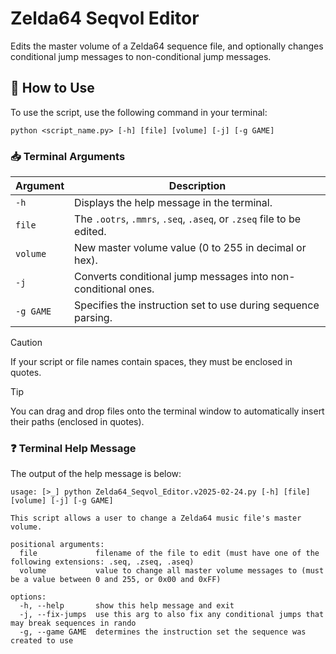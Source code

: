# Zelda64 Seqvol Editor
Edits the master volume of a Zelda64 sequence file, and optionally changes conditional jump messages to non-conditional jump messages.

## 🔧 How to Use
To use the script, use the following command in your terminal:
```
python <script_name.py> [-h] [file] [volume] [-j] [-g GAME]
```

### 📥 Terminal Arguments
| Argument | Description |
| --- | --- |
| `-h` | Displays the help message in the terminal. |
| `file` | The `.ootrs`, `.mmrs`, `.seq`, `.aseq`, or `.zseq` file to be edited. |
| `volume` | New master volume value (0 to 255 in decimal or hex). |
| `-j` | Converts conditional jump messages into non-conditional ones. |
| `-g GAME` | Specifies the instruction set to use during sequence parsing. |

> [!CAUTION]
> If your script or file names contain spaces, they must be enclosed in quotes.

> [!TIP]
> You can drag and drop files onto the terminal window to automatically insert their paths (enclosed in quotes).

### ❓ Terminal Help Message
The output of the help message is below:
```
usage: [>_] python Zelda64_Seqvol_Editor.v2025-02-24.py [-h] [file] [volume] [-j] [-g GAME]

This script allows a user to change a Zelda64 music file's master volume.

positional arguments:
  file             filename of the file to edit (must have one of the following extensions: .seq, .zseq, .aseq)
  volume           value to change all master volume messages to (must be a value between 0 and 255, or 0x00 and 0xFF)

options:
  -h, --help       show this help message and exit
  -j, --fix-jumps  use this arg to also fix any conditional jumps that may break sequences in rando
  -g, --game GAME  determines the instruction set the sequence was created to use
```
